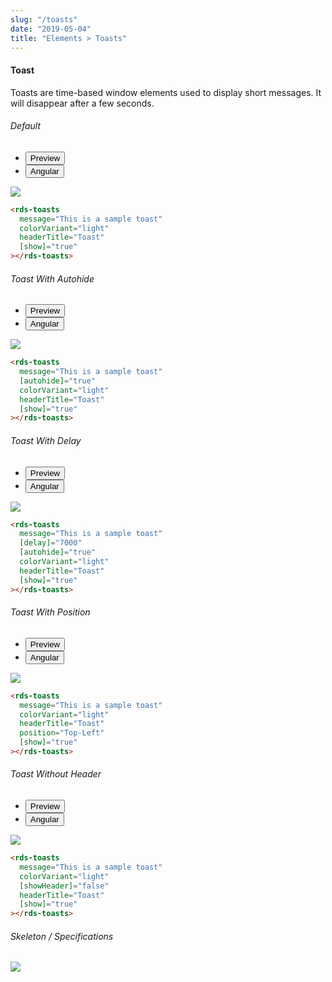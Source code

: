 ```yaml
---
slug: "/toasts"
date: "2019-05-04"
title: "Elements > Toasts"
---
```


<!-- CSS only -->
<link href="https://cdn.jsdelivr.net/npm/bootstrap@5.1.3/dist/css/bootstrap.min.css" rel="stylesheet" integrity="sha384-1BmE4kWBq78iYhFldvKuhfTAU6auU8tT94WrHftjDbrCEXSU1oBoqyl2QvZ6jIW3" crossorigin="anonymous">
<link rel="stylesheet" href="../../../../../../../raaghu/src/assets/css/style-elements.css">
<link rel="stylesheet" href="../../../../../../../raaghu/src/assets/css/main.css">

#### Toast

<p class="checkbox-def">Toasts are time-based window elements used to display short messages. It will disappear after a few seconds.</p>


<section class="py-4">
    <h6>Default</h6>
    <div class="py-3">
      <div class="cust-tabs">
        <ul class="nav nav-tabs" id="myTab" role="tablist">
          <li class="nav-item" role="presentation">
            <button class="nav-link active" id="PreviewPosition-tab" data-bs-toggle="tab" data-bs-target="#PreviewPosition" type="button" role="tab" aria-controls="PreviewPosition" aria-selected="true">Preview </button>
          </li>
          <li class="nav-item" role="presentation">
            <button class="nav-link" id="AngularPosition-tab" data-bs-toggle="tab" data-bs-target="#AngularPosition" type="button" role="tab" aria-controls="AngularPosition" aria-selected="false"><i class="bi bi-code-slash" style="font-size:1.0rem"></i>Angular</button>
          </li>
        </ul>
      </div>
      <div class="tab-content card border" id="myTabContent">
        <div class="tab-pane fade show active" id="PreviewPosition" role="tabpanel" aria-labelledby="PreviewPosition-tab">
          <div class="contents p-5">
             <div class="row">
                <div class="col-md-12">
                  <img src="images/toast.png" class="w-50">
                </div>                 
              </div>
            </div>
        </div>
        <div class="tab-pane fade show" id="AngularPosition" role="tabpanel" aria-labelledby="AngularPosition-tab">
          <div class="contents bg-code">
<div class="row  m-0 p-4">

```html
<rds-toasts
  message="This is a sample toast"
  colorVariant="light"
  headerTitle="Toast"
  [show]="true"
></rds-toasts>
```

</div>
          </div>
        </div>
      </div>
    </div>
  </section>

  <section class="py-4">
    <h6>Toast With Autohide</h6>
    <div class="py-3">
      <div class="cust-tabs">
        <ul class="nav nav-tabs" id="myTab" role="tablist">
          <li class="nav-item" role="presentation">
            <button class="nav-link active" id="PreviewToast-tab" data-bs-toggle="tab" data-bs-target="#PreviewToast" type="button" role="tab" aria-controls="PreviewToast" aria-selected="true">Preview </button>
          </li>
          <li class="nav-item" role="presentation">
            <button class="nav-link" id="AngularToast-tab" data-bs-toggle="tab" data-bs-target="#AngularToast" type="button" role="tab" aria-controls="AngularToast" aria-selected="false"><i class="bi bi-code-slash" style="font-size:1.0rem"></i>Angular</button>
          </li>
        </ul>
      </div>
      <div class="tab-content card border" id="myTabContent">
        <div class="tab-pane fade show active" id="PreviewToast" role="tabpanel" aria-labelledby="PreviewToast-tab">
          <div class="contents p-5">
              <div class="row">
                 <div class="col-md-12">
                     <img src="images/toast.png" class="img-fluid w-50">
                 </div>                
                </div>
             </div>
        </div>
        <div class="tab-pane fade show" id="AngularToast" role="tabpanel" aria-labelledby="AngularToast-tab">
          <div class="contents bg-code">
<div class="row  m-0 p-4">

```html
<rds-toasts
  message="This is a sample toast"
  [autohide]="true"
  colorVariant="light"
  headerTitle="Toast"
  [show]="true"
></rds-toasts>
```

</div>
          </div>
        </div>
      </div>
    </div>
  </section>


  <section class="py-4">
    <h6>Toast With Delay</h6>
    <div class="py-3">
      <div class="cust-tabs">
        <ul class="nav nav-tabs" id="myTab" role="tablist">
          <li class="nav-item" role="presentation">
            <button class="nav-link active" id="PreviewAction2-tab" data-bs-toggle="tab" data-bs-target="#PreviewAction2" type="button" role="tab" aria-controls="PreviewAction2" aria-selected="true">Preview </button>
          </li>
          <li class="nav-item" role="presentation">
            <button class="nav-link" id="AngularAction2-tab" data-bs-toggle="tab" data-bs-target="#AngularAction2" type="button" role="tab" aria-controls="AngularAction2" aria-selected="false"><i class="bi bi-code-slash" style="font-size:1.0rem"></i>Angular</button>
          </li>
        </ul>
      </div>
      <div class="tab-content card border" id="myTabContent">
        <div class="tab-pane fade show active" id="PreviewAction2" role="tabpanel" aria-labelledby="PreviewAction2-tab">
          <div class="contents bg-light p-5">
            <div class="row">
             <img src="images/toast.png" class="w-50">
               </div>
           </div>
        </div>
        <div class="tab-pane fade show" id="AngularAction2" role="tabpanel" aria-labelledby="AngularAction2-tab">
          <div class="contents bg-code">
<div class="row  m-0 p-4">

```html
<rds-toasts
  message="This is a sample toast"
  [delay]="7000"
  [autohide]="true"
  colorVariant="light"
  headerTitle="Toast"
  [show]="true"
></rds-toasts>
```

</div>
          </div>
        </div>
      </div>
    </div>
  </section>

 <section class="py-4">
    <h6>Toast With Position</h6>
    <div class="py-3">
      <div class="cust-tabs">
        <ul class="nav nav-tabs" id="myTab" role="tablist">
          <li class="nav-item" role="presentation">
            <button class="nav-link active" id="PreviewAction3-tab" data-bs-toggle="tab" data-bs-target="#PreviewAction3" type="button" role="tab" aria-controls="PreviewAction3" aria-selected="true">Preview </button>
          </li>
          <li class="nav-item" role="presentation">
            <button class="nav-link" id="AngularAction3-tab" data-bs-toggle="tab" data-bs-target="#AngularAction3" type="button" role="tab" aria-controls="AngularAction3" aria-selected="false"><i class="bi bi-code-slash" style="font-size:1.0rem"></i>Angular</button>
          </li>
        </ul>
      </div>
      <div class="tab-content card border" id="myTabContent">
        <div class="tab-pane fade show active" id="PreviewAction3" role="tabpanel" aria-labelledby="PreviewAction3-tab">
          <div class="contents bg-light p-5">
            <div class="row">
             <img src="images/toast.png" class="w-50">
               </div>
           </div>
        </div>
        <div class="tab-pane fade show" id="AngularAction3" role="tabpanel" aria-labelledby="AngularAction3-tab">
          <div class="contents bg-code">
<div class="row  m-0 p-4">

```html
<rds-toasts
  message="This is a sample toast"
  colorVariant="light"
  headerTitle="Toast"
  position="Top-Left"
  [show]="true"
></rds-toasts>
```

</div>
          </div>
        </div>
      </div>
    </div>
  </section>

 <section class="py-4">
    <h6>Toast Without Header</h6>
    <div class="py-3">
      <div class="cust-tabs">
        <ul class="nav nav-tabs" id="myTab" role="tablist">
          <li class="nav-item" role="presentation">
            <button class="nav-link active" id="PreviewAction4-tab" data-bs-toggle="tab" data-bs-target="#PreviewAction4" type="button" role="tab" aria-controls="PreviewAction4" aria-selected="true">Preview </button>
          </li>
          <li class="nav-item" role="presentation">
            <button class="nav-link" id="AngularAction4-tab" data-bs-toggle="tab" data-bs-target="#AngularAction4" type="button" role="tab" aria-controls="AngularAction4" aria-selected="false"><i class="bi bi-code-slash" style="font-size:1.0rem"></i>Angular</button>
          </li>
        </ul>
      </div>
      <div class="tab-content card border" id="myTabContent">
        <div class="tab-pane fade show active" id="PreviewAction4" role="tabpanel" aria-labelledby="PreviewAction4-tab">
          <div class="contents bg-light p-5">
            <div class="row">
             <img src="images/toast-without-header.png" class="w-50">
               </div>
           </div>
        </div>
        <div class="tab-pane fade show" id="AngularAction4" role="tabpanel" aria-labelledby="AngularAction4-tab">
          <div class="contents bg-code">
<div class="row  m-0 p-4">

```html
<rds-toasts
  message="This is a sample toast"
  colorVariant="light"
  [showHeader]="false"
  headerTitle="Toast"
  [show]="true"
></rds-toasts>
```

</div>
          </div>
        </div>
      </div>
    </div>
  </section>

  <section class="py-4">
                        <h6>
                           Skeleton / Specifications
                        </h6>
                        <div class="py-3">
                              <!-- Tab panes -->
                              <div class="card border p-5">
                                 <div class="row">
                                    <div class="col-md-12">
                                       <img src="https://portal.raaghu.io/images/components/_toast-message/img-1.png" class="img-fluid"> 
                                    </div> 
                                 </div>
                              </div>
                        </div>
                     </section>

<!-- JavaScript Bundle with Popper -->
<script src="https://cdn.jsdelivr.net/npm/bootstrap@5.1.3/dist/js/bootstrap.bundle.min.js" integrity="sha384-ka7Sk0Gln4gmtz2MlQnikT1wXgYsOg+OMhuP+IlRH9sENBO0LRn5q+8nbTov4+1p" crossorigin="anonymous"></script>